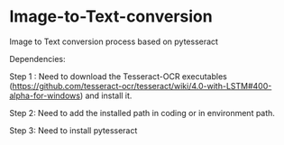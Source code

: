 # Image-to-Text-conversion
Image to Text conversion process based on pytesseract

Dependencies:

Step 1 : Need to download the Tesseract-OCR executables (https://github.com/tesseract-ocr/tesseract/wiki/4.0-with-LSTM#400-alpha-for-windows) and install it.

Step 2: Need to add the installed path in coding or in environment path.

Step 3: Need to install pytesseract
